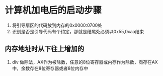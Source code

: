 # 计算机加电后的启动步骤

1. 将引导扇区的代码放到内存的0x0000:0700处
2. 识别是否是引导代码有个约定，那就是结尾处必须以0x55,0xaa结束

## 内存地址时从下往上增加的

1. div 做除法，AX作为被除数，任意的8位寄存器或内存作为除数，商存在AX中，余数存在8位寄存器或者8位内存中